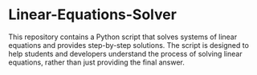 # Linear-Equations-Solver
This repository contains a Python script that solves systems of linear equations and provides step-by-step solutions. The script is designed to help students and developers understand the process of solving linear equations, rather than just providing the final answer. 
